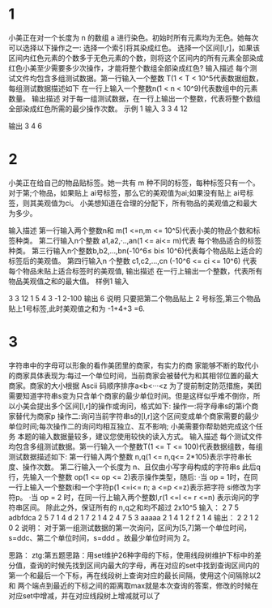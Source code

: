 # 1
小美正在对一个长度为 n 的数组 a 进行染色。初始时所有元素均为无色。她每次可以选择以下操作之一:
选择一个索引将其染成红色。
选择一个区间[l,r]，如果该区间内红色元素的个数多于无色元素的个数，则将这个区间内的所有元素全部染成红色小美至少需要多少次操作，才能将整个数组全部染成红色?
输入描述
每个测试文件均包含多组测试数据。第一行输入一个整数 T(1 < T < 10^5代表数据组数，每组测试数据描述如下
在一行上输入一个整数n(1 < n < 10^9)代表数组中的元素
数量。
输出描述
对于每一组测试数据，在一行上输出一个整数，代表将整个数组全部染成红色所需的最少操作次数。
示例 1
输入
3
3
4
12

输出
3
4
6

# 2
小美正在给自己的物品贴标签。她一共有 m 种不同的标签，每种标签只有一个。
对于第;个物品，如果贴上 ai号标签，那么它的美观值为ai;如果没有贴上 ai号标签，则其美观值为ci。
小美想知道在合理的分配下，所有物品的美观值之和最大为多少。

输入描述
第一行输入两个整数n和 m(1 <=n,m <= 10^5)代表小美的物品个数和标签种类。
第二行输入n个整数 a1,a2,·..,an(1 <= ai<= m)代表
每个物品适合的标签种类。
第三行输入n个整数b,b2,...,bn(-10^6≤ bi≤ 10^6)代表每个物品贴上适合的标签后的美观值。
第四行输入n 个整数 c1,c2,...,cn (-10^6 <= ci <= 10^6)
代表每个物品未贴上适合标签时的美观值,
输出描述
在一行上输出一个整数，代表所有物品美观值之和的最大值。
样例1
输入

3 3
12 1
5 4 3
-1 2-100
输出
6
说明
只要把第二个物品贴上 2 号标签,第三个物品贴上1号标签,此时美观值之和为 -1+4+3 =6.


# 3
字符串中的字母可以形象的看作美团里的商家，有实力的商
家能够不断的取代小的商家具体表现为:每过一个单位时间，当前商家会被替代为和其相邻位置的最大商家。商家的大小根据 Ascii 码顺序排序a<b<···<z
为了提前制定防范措施，美团需要知道字符串s变为只含单个商家的最少单位时间。但是这样似乎难不倒你，所以小美会提出多个区间[l,r]的操作或询问，格式如下:
操作一:将字母串s的第i个商家替代为商家p
操作二:询问当前字符串s的[l,r]这个区间变成单个商家需要的最少单位时间;每次操作二的询问均相互独立、互不影响;
小美需要你帮助她完成这个任务
本题的输入数据量较多，建议您使用较快的读入方式。
输入描述
每个测试文件均包含多组测试数据。第一行输入一个整数T(1 <= T <= 100)代表数据组数，每组测试数据描述如下:
第一行输入两个整数 n,q(1 <= n,q<= 2*105)表示字符串长度、操作次数。
第二行输入一个长度为 n、且仅由小写字母构成的字符串s
此后q行，先输入一个整数 op(1 <= op <= 2)表示操作类型，随后:
·当 op = 1时，在同一行上输入一个整数i和一个字符p(1 <=i<= n; a <=p <=z)表示把字符 si修改为字符p。
·当 op = 2 时，在同一行上输入两个整数l,r(1 <=l <= r <=n)
表示询问的字符串区间。
除此之外，保证所有的 n,q之和均不超过 2x10^5
输入：
2
7 5
adbfdca
2 5 7
1 4 d
2 1 7
2 1 4
2 4 7
5 3
aaaaa
2 1 4
1 2 f
2 1 4
输出：
2
2
1
2
0
2
说明：
对于第一组测试数据的第一次询问，区间为[5,7]第一个单位时间，s=ddc、第二个单位时间，s=ddd 。故最少单位时间为 2。

思路：
ztg:第五题思路：用set维护26种字母的下标，使用线段树维护下标中的差分值，查询的时候先找到区间内最大的字母，再在对应的set中找到查询区间内的第一个和最后一个下标，再在线段树上查询对应的最长间隔，使用这个间隔除以2 和 两个端点到最近的下标之间的距离取max就是本次查询的答案，修改的时候在对应set中增减，并在对应线段树上增减就可以了

